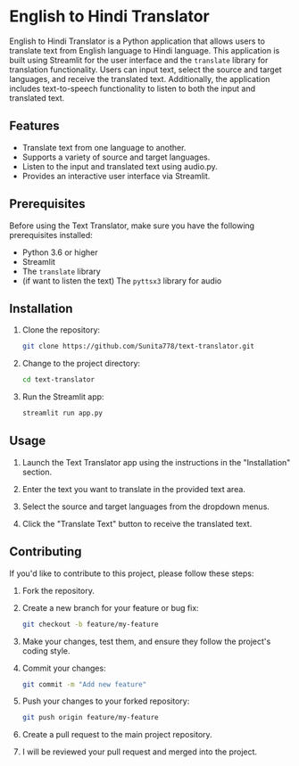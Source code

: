 # English to Hindi Translator

English to Hindi Translator is a Python application that allows users to translate text from English language to Hindi language. This application is built using Streamlit for the user interface and the `translate` library for translation functionality. Users can input text, select the source and target languages, and receive the translated text. Additionally, the application includes text-to-speech functionality to listen to both the input and translated text.


## Features

- Translate text from one language to another.
- Supports a variety of source and target languages.
- Listen to the input and translated text using audio.py.
- Provides an interactive user interface via Streamlit.

## Prerequisites

Before using the Text Translator, make sure you have the following prerequisites installed:

- Python 3.6 or higher
- Streamlit
- The `translate` library
- (if want to listen the text) The `pyttsx3` library for audio


## Installation

1. Clone the repository:

   ```bash
   git clone https://github.com/Sunita778/text-translator.git
   ```

2. Change to the project directory:

   ```bash
   cd text-translator
   ```

3. Run the Streamlit app:

   ```bash
   streamlit run app.py
   ```

## Usage

1. Launch the Text Translator app using the instructions in the "Installation" section.

2. Enter the text you want to translate in the provided text area.

3. Select the source and target languages from the dropdown menus.

4. Click the "Translate Text" button to receive the translated text.

## Contributing

If you'd like to contribute to this project, please follow these steps:

1. Fork the repository.

2. Create a new branch for your feature or bug fix:

   ```bash
   git checkout -b feature/my-feature
   ```

3. Make your changes, test them, and ensure they follow the project's coding style.

4. Commit your changes:

   ```bash
   git commit -m "Add new feature"
   ```

5. Push your changes to your forked repository:

   ```bash
   git push origin feature/my-feature
   ```

6. Create a pull request to the main project repository.

7. I will be reviewed your pull request and merged into the project.
